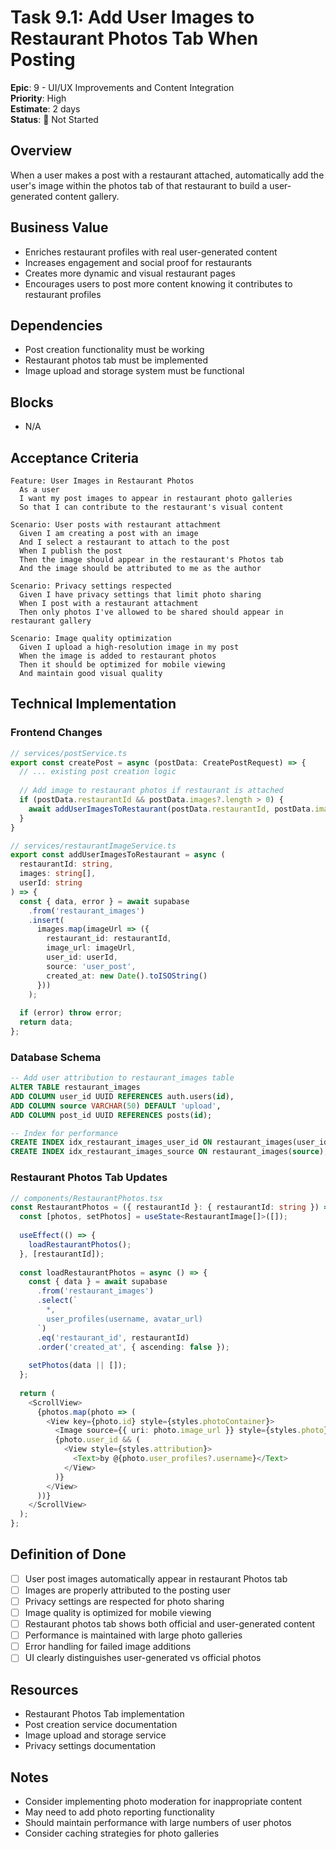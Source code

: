 # Task 9.1: Add User Images to Restaurant Photos Tab When Posting

**Epic**: 9 - UI/UX Improvements and Content Integration  
**Priority**: High  
**Estimate**: 2 days  
**Status**: 🔴 Not Started

## Overview
When a user makes a post with a restaurant attached, automatically add the user's image within the photos tab of that restaurant to build a user-generated content gallery.

## Business Value
- Enriches restaurant profiles with real user-generated content
- Increases engagement and social proof for restaurants
- Creates more dynamic and visual restaurant pages
- Encourages users to post more content knowing it contributes to restaurant profiles

## Dependencies
- Post creation functionality must be working
- Restaurant photos tab must be implemented
- Image upload and storage system must be functional

## Blocks
- N/A

## Acceptance Criteria

```gherkin
Feature: User Images in Restaurant Photos
  As a user
  I want my post images to appear in restaurant photo galleries
  So that I can contribute to the restaurant's visual content

Scenario: User posts with restaurant attachment
  Given I am creating a post with an image
  And I select a restaurant to attach to the post
  When I publish the post
  Then the image should appear in the restaurant's Photos tab
  And the image should be attributed to me as the author

Scenario: Privacy settings respected
  Given I have privacy settings that limit photo sharing
  When I post with a restaurant attachment
  Then only photos I've allowed to be shared should appear in restaurant gallery

Scenario: Image quality optimization
  Given I upload a high-resolution image in my post
  When the image is added to restaurant photos
  Then it should be optimized for mobile viewing
  And maintain good visual quality
```

## Technical Implementation

### Frontend Changes
```typescript
// services/postService.ts
export const createPost = async (postData: CreatePostRequest) => {
  // ... existing post creation logic
  
  // Add image to restaurant photos if restaurant is attached
  if (postData.restaurantId && postData.images?.length > 0) {
    await addUserImagesToRestaurant(postData.restaurantId, postData.images, postData.userId);
  }
}

// services/restaurantImageService.ts
export const addUserImagesToRestaurant = async (
  restaurantId: string, 
  images: string[], 
  userId: string
) => {
  const { data, error } = await supabase
    .from('restaurant_images')
    .insert(
      images.map(imageUrl => ({
        restaurant_id: restaurantId,
        image_url: imageUrl,
        user_id: userId,
        source: 'user_post',
        created_at: new Date().toISOString()
      }))
    );
  
  if (error) throw error;
  return data;
};
```

### Database Schema
```sql
-- Add user attribution to restaurant_images table
ALTER TABLE restaurant_images 
ADD COLUMN user_id UUID REFERENCES auth.users(id),
ADD COLUMN source VARCHAR(50) DEFAULT 'upload',
ADD COLUMN post_id UUID REFERENCES posts(id);

-- Index for performance
CREATE INDEX idx_restaurant_images_user_id ON restaurant_images(user_id);
CREATE INDEX idx_restaurant_images_source ON restaurant_images(source);
```

### Restaurant Photos Tab Updates
```typescript
// components/RestaurantPhotos.tsx
const RestaurantPhotos = ({ restaurantId }: { restaurantId: string }) => {
  const [photos, setPhotos] = useState<RestaurantImage[]>([]);
  
  useEffect(() => {
    loadRestaurantPhotos();
  }, [restaurantId]);
  
  const loadRestaurantPhotos = async () => {
    const { data } = await supabase
      .from('restaurant_images')
      .select(`
        *,
        user_profiles(username, avatar_url)
      `)
      .eq('restaurant_id', restaurantId)
      .order('created_at', { ascending: false });
    
    setPhotos(data || []);
  };
  
  return (
    <ScrollView>
      {photos.map(photo => (
        <View key={photo.id} style={styles.photoContainer}>
          <Image source={{ uri: photo.image_url }} style={styles.photo} />
          {photo.user_id && (
            <View style={styles.attribution}>
              <Text>by @{photo.user_profiles?.username}</Text>
            </View>
          )}
        </View>
      ))}
    </ScrollView>
  );
};
```

## Definition of Done
- [ ] User post images automatically appear in restaurant Photos tab
- [ ] Images are properly attributed to the posting user
- [ ] Privacy settings are respected for photo sharing
- [ ] Image quality is optimized for mobile viewing
- [ ] Restaurant photos tab shows both official and user-generated content
- [ ] Performance is maintained with large photo galleries
- [ ] Error handling for failed image additions
- [ ] UI clearly distinguishes user-generated vs official photos

## Resources
- Restaurant Photos Tab implementation
- Post creation service documentation
- Image upload and storage service
- Privacy settings documentation

## Notes
- Consider implementing photo moderation for inappropriate content
- May need to add photo reporting functionality
- Should maintain performance with large numbers of user photos
- Consider caching strategies for photo galleries